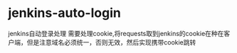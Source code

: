 # jenkins-auto-login
jenkins自动登录处理
需要处理cookie,将requests取到jenkins的cookie在种在客户端，但是注意域名必须统一，否则无效，然后实现携带cookie跳转
